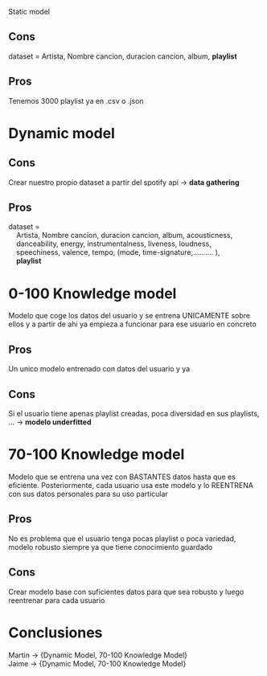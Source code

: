 Static model
## Cons
dataset = Artista, Nombre cancion, duracion cancion, album, **playlist**
## Pros
Tenemos 3000 playlist ya en .csv o .json

# Dynamic model
## Cons
Crear nuestro propio dataset a partir del spotify api -> **data gathering**

## Pros
dataset = \
&nbsp; &nbsp; Artista, Nombre cancion, duracion cancion, album, acousticness,\
&nbsp; &nbsp; danceability, energy, instrumentalness, liveness, loudness,  
&nbsp; &nbsp; speechiness, valence,
tempo, (mode, time-signature,.......... ),\
&nbsp; &nbsp; **playlist**

# 0-100 Knowledge model
Modelo que coge los datos del usuario y se entrena UNICAMENTE sobre ellos y a partir de ahi ya empieza a funcionar para ese usuario en concreto
## Pros
Un unico modelo entrenado con datos del usuario y ya
## Cons 
Si el usuario tiene apenas playlist creadas, poca diversidad en sus playlists, ... -> **modelo underfitted**


# 70-100 Knowledge model
Modelo que se entrena  una vez con BASTANTES datos hasta que es eficiente. Posteriormente, cada usuario usa este modelo y lo REENTRENA con sus datos personales para su uso particular
## Pros
No es problema que el usuario tenga pocas playlist o poca variedad, modelo robusto siempre ya que tiene conocimiento guardado
## Cons
Crear modelo base con suficientes datos para que sea robusto y luego reentrenar para cada usuario
    
# Conclusiones
Martin -> {Dynamic Model, 70-100 Knowledge Model}\
Jaime  -> {Dynamic Model, 70-100 Knowledge Model}
